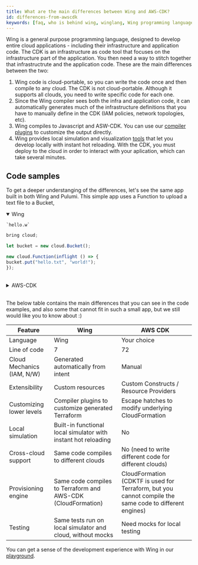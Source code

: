 ```yaml
---
title: What are the main differences between Wing and AWS-CDK?
id: differences-from-awscdk
keywords: [faq, who is behind wing, winglang, Wing programming language, Wing language, CDK, AWS-CDK]
---
```


Wing is a general purpose programming language, designed to develop entire cloud applications - including their infrastructure and application code. 
The CDK is an infrastructure as code tool that focuses on the infrastructure part of the application. You then need a way to stitch together that infrastructrute and the application code.
These are the main differences between the two:

1. Wing code is cloud-portable, so you can write the code once and then compile to any cloud. The CDK is not cloud-portable. Although it supports all clouds, you need to write specific code for each one.
2. Since the Wing compiler sees both the infra and application code, it can automatically generates much of the infrastructure definitions that you have to manually define in the CDK (IAM policies, network topologies, etc).
3. Wing compiles to Javascript and ASW-CDK. You can use our [compiler plugins](https://docs.winglang.io/blog/2023/02/17/plugins) to customize the output directly.
4. Wing provides local simulation and visualization [tools](https://docs.winglang.io/getting-started/console) that let you develop locally with instant hot reloading. With the CDK, you must deploy to the cloud in order to interact with your aplication, which can take several minutes.

## Code samples

To get a deeper understanging of the differences, let's see the same app built in both Wing and Pulumi.
This simple app uses a Function to upload a text file to a Bucket,

<details open>
  <summary>Wing</summary>


    `hello.w`

```ts
bring cloud;

let bucket = new cloud.Bucket();

new cloud.Function(inflight () => {
bucket.put("hello.txt", "world!");
});
```

</details>
</br>

<details>
  <summary>AWS-CDK</summary>

`index.js`

```js
const AWS = require('aws-sdk');
const S3 = new AWS.S3();

exports.handler = async (event) => {
  const bucketName = process.env.BUCKET_NAME;
  const key = 'hello.txt';
  const content = 'Hello world!';

  const params = {
    Bucket: bucketName,
    Key: key,
    Body: content,
  };

  try {
    await S3.putObject(params).promise();
    return {
      statusCode: 200,
      body: JSON.stringify('File uploaded successfully.'),
    };
  } catch (error) {
    console.error(error);
    return {
      statusCode: 500,
      body: JSON.stringify('Error uploading the file.'),
    };
  }
};
```

`hello.js`

```js
const cdk = require('@aws-cdk/core');
const lambda = require('@aws-cdk/aws-lambda');
const s3 = require('@aws-cdk/aws-s3');
const iam = require('@aws-cdk/aws-iam');

class YourProjectNameStack extends cdk.Stack {
  constructor(scope, id, props) {
    super(scope, id, props);

    const bucket = new s3.Bucket(this, 'MyBucket', {
      versioned: false,
    });

    const lambdaRole = new iam.Role(this, 'LambdaRole', {
      assumedBy: new iam.ServicePrincipal('lambda.amazonaws.com'),
    });

    lambdaRole.addToPolicy(
      new iam.PolicyStatement({
        actions: ['logs:CreateLogGroup', 'logs:CreateLogStream', 'logs:PutLogEvents'],
        resources: ['arn:aws:logs:*:*:*'],
      }),
    );

    lambdaRole.addToPolicy(
      new iam.PolicyStatement({
        actions: ['s3:PutObject'],
        resources: [`${bucket.bucketArn}/*`],
      }),
    );

    const uploadFunction = new lambda.Function(this, 'UploadFunction', {
      runtime: lambda.Runtime.NODEJS_14_X,
      handler: 'index.handler',
      code: lambda.Code.fromAsset('path/to/your/index.js'),
      role: lambdaRole,
      environment: {
        BUCKET_NAME: bucket.bucketName,
      },
    });
  }
}

module.exports = { YourProjectNameStack };
```
</details>
</br>

The below table contains the main differences that you can see in the code examples, and also some that cannot fit in such a small app, but we still would like you to know about :)

| Feature                                         | Wing                                                      | AWS CDK                                      |
|-------------------------------------------------|-----------------------------------------------------------|----------------------------------------------|
| Language                                        | Wing                                                      | Your choice                                  |
| Line of code                                    | 7                                                         | 72                                           |
| Cloud Mechanics (IAM, N/W)                      | Generated automatically from intent                       | Manual                                       |
| Extensibility                                   | Custom resources                                          | Custom Constructs / Resource Providers       |
| Customizing lower levels                        | Compiler plugins to customize generated Terraform         | Escape hatches to modify underlying CloudFormation |
| Local simulation                                | Built-in functional local simulator with instant hot reloading | No                                |
| Cross-cloud support                             | Same code compiles to different clouds                    | No (need to write different code for different clouds) |
| Provisioning engine                             | Same code compiles to Terraform and AWS-CDK (CloudFormation) | CloudFormation (CDKTF is used for Terraform, but you cannot compile the same code to different engines) |
| Testing                                         | Same tests run on local simulator and cloud, without mocks | Need mocks for local testing                |

You can get a sense of the development experience with Wing in our [playground](https://play.winglang.io/).